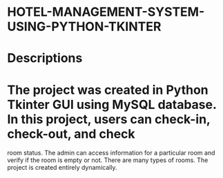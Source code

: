 # HOTEL-MANAGEMENT-SYSTEM-USING-PYTHON-TKINTER
# Descriptions
# The project was created in Python Tkinter GUI using MySQL database. In this project, users can check-in, check-out, and check 
  room status. The admin can access information for a particular room and verify if the room is empty or not. There are many 
  types of rooms. The project is created entirely dynamically.
